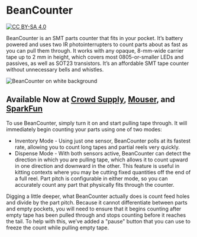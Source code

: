 # BeanCounter

[![CC BY-SA 4.0][cc-by-sa-shield]][cc-by-sa]

BeanCounter is an SMT parts counter that fits in your pocket. It’s battery powered and uses two IR photointerrupters to count parts about as fast as you can pull them through. It works with any opaque, 8-mm-wide carrier tape up to 2 mm in height, which covers most 0805-or-smaller LEDs and passives, as well as SOT23 transistors. It’s an affordable SMT tape counter without unnecessary bells and whistles.

![BeanCounter on white background](https://github.com/NPoole/BeanCounter/blob/main/docs/beancounter-front.jpg)

## Available Now at [Crowd Supply](https://www.crowdsupply.com/great-big-factory/beancounter), [Mouser](https://www.mouser.com/c/electromechanical/industrial-automation/?m=Great%20Big%20Factory), and [SparkFun](https://www.sparkfun.com/products/21738)

To use BeanCounter, simply turn it on and start pulling tape through. It will immediately begin counting your parts using one of two modes:

* Inventory Mode - Using just one sensor, BeanCounter polls at its fastest rate, allowing you to count long tapes and partial reels very quickly.
* Dispense Mode - With both sensors active, BeanCounter can detect the direction in which you are pulling tape, which allows it to count upward in one direction and downward in the other. This feature is useful in kitting contexts where you may be cutting fixed quantities off the end of a full reel.
Part pitch is configurable in either mode, so you can accurately count any part that physically fits through the counter.

Digging a little deeper, what BeanCounter actually does is count feed holes and divide by the part pitch. Because it cannot differentiate between parts and empty pockets, you will need to ensure that it begins counting after empty tape has been pulled through and stops counting before it reaches the tail. To help with this, we’ve added a "pause" button that you can use to freeze the count while pulling empty tape.

[cc-by-sa]: http://creativecommons.org/licenses/by-sa/4.0/
[cc-by-sa-shield]: https://img.shields.io/badge/License-CC%20BY--SA%204.0-lightgrey.svg
